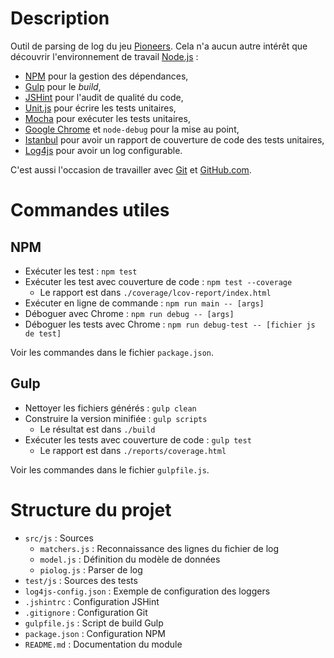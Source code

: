 # Description

Outil de parsing de log du jeu [Pioneers](http://pio.sourceforge.net/). Cela n'a aucun autre intérêt que découvrir l'environnement de travail [Node.js](https://nodejs.org/en/) :
  * [NPM](https://www.npmjs.com/) pour la gestion des dépendances,
  * [Gulp](http://gulpjs.com/) pour le _build_,
  * [JSHint](http://jshint.com/) pour l'audit de qualité du code,
  * [Unit.js](http://unitjs.com/) pour écrire les tests unitaires,
  * [Mocha](http://mochajs.org/) pour exécuter les tests unitaires,
  * [Google Chrome](https://www.google.fr/chrome/browser/desktop/index.html) et `node-debug` pour la mise au point,
  * [Istanbul](https://github.com/gotwarlost/istanbul) pour avoir un rapport de couverture de code des tests unitaires,
  * [Log4js](https://www.npmjs.com/package/log4js) pour avoir un log configurable.

C'est aussi l'occasion de travailler avec [Git](http://www.git-scm.com/) et [GitHub.com](https://github.com/).

# Commandes utiles

## NPM

  * Exécuter les test : `npm test`
  * Exécuter les test avec couverture de code : `npm test --coverage`
     * Le rapport est dans `./coverage/lcov-report/index.html`
  * Exécuter en ligne de commande : `npm run main -- [args]`
  * Déboguer avec Chrome : `npm run debug -- [args]`
  * Déboguer les tests avec Chrome : `npm run debug-test -- [fichier js de test]`

Voir les commandes dans le fichier `package.json`.

## Gulp

  * Nettoyer les fichiers générés : `gulp clean`
  * Construire la version minifiée : `gulp scripts`
    * Le résultat est dans `./build`
  * Exécuter les tests avec couverture de code : `gulp test`
     * Le rapport est dans `./reports/coverage.html`

Voir les commandes dans le fichier `gulpfile.js`.

# Structure du projet

  * `src/js` : Sources
    * `matchers.js` : Reconnaissance des lignes du fichier de log
    * `model.js` : Définition du modèle de données
    * `piolog.js` : Parser de log
  * `test/js` : Sources des tests
  * `log4js-config.json` : Exemple de configuration des loggers
  * `.jshintrc` : Configuration JSHint
  * `.gitignore` : Configuration Git
  * `gulpfile.js` : Script de build Gulp
  * `package.json` : Configuration NPM
  * `README.md` : Documentation du module